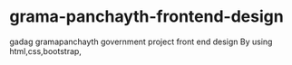 # grama-panchayth-frontend-design
gadag gramapanchayth government project front end design 
By using html,css,bootstrap, 
